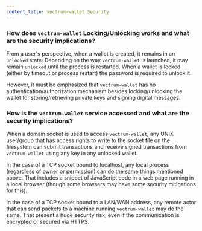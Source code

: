 ```yaml
---
content_title: vectrum-wallet Security
---
```


### How does `vectrum-wallet` Locking/Unlocking works and what are the security implications?

From a user's perspective, when a wallet is created, it remains in an `unlocked` state. Depending on the way `vectrum-wallet` is launched, it may remain `unlocked` until the process is restarted. When a wallet is locked (either by timeout or process restart) the password is required to unlock it.

However, it must be emphasized that `vectrum-wallet` has no authentication/authorization mechanism besides locking/unlocking the wallet for storing/retrieving private keys and signing digital messages.

### How is the `vectrum-wallet` service accessed and what are the security implications?

When a domain socket is used to access `vectrum-wallet`, any UNIX user/group that has access rights to write to the socket file on the filesystem can submit transactions and receive signed transactions from `vectrum-wallet` using any key in any unlocked wallet.

In the case of a TCP socket bound to localhost, any local process (regardless of owner or permission) can do the same things mentioned above. That includes a snippet of JavaScript code in a web page running in a local browser (though some browsers may have some security mitigations for this).

In the case of a TCP socket bound to a LAN/WAN address, any remote actor that can send packets to a machine running `vectrum-wallet` may do the same. That present a huge security risk, even if the communication is encrypted or secured via HTTPS.
